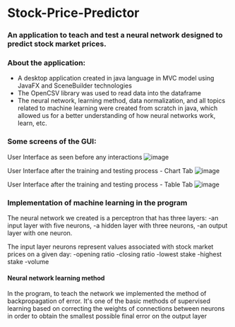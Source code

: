 # Stock-Price-Predictor
### An application to teach and test a neural network designed to predict stock market prices.
### About the application:
- A desktop application created in java language in MVC model using JavaFX and SceneBuilder technologies
- The OpenCSV library was used to read data into the dataframe
- The neural network, learning method, data normalization, and all topics related to machine learning were created from scratch in java, which allowed us for a better understanding of how neural networks work, learn, etc.
### Some screens of the GUI:
User Interface as seen before any interactions
![image](https://user-images.githubusercontent.com/93645494/170872476-d0188081-f83f-4935-9e7d-8ac0262a6855.png)

User Interface after the training and testing process - Chart Tab
![image](https://user-images.githubusercontent.com/93645494/170872540-56570630-cfb3-41b2-991e-0e272022efa6.png)

User Interface after the training and testing process - Table Tab
![image](https://user-images.githubusercontent.com/93645494/170872737-73415fd7-1ea5-45a2-a02c-fc42359a0a78.png)

### Implementation of machine learning in the program
The neural network we created is a perceptron that has three layers:
 -an input layer with five neurons,
 -a hidden layer with three neurons,
 -an output layer with one neuron.
 
The input layer neurons represent values associated with stock market prices on a given day:
 -opening ratio
 -closing ratio
 -lowest stake
 -highest stake
 -volume

#### Neural network learning method
In the program, to teach the network we implemented the method of backpropagation of error.
It's one of the basic methods of supervised learning based on correcting the weights of connections between neurons in order to obtain the smallest possible final error on the output layer
